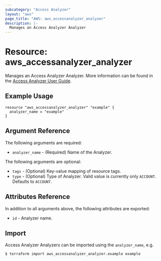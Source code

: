 ```yaml
---
subcategory: "Access Analyzer"
layout: "aws"
page_title: "AWS: aws_accessanalyzer_analyzer"
description: |-
  Manages an Access Analyzer Analyzer
---
```


# Resource: aws_accessanalyzer_analyzer

Manages an Access Analyzer Analyzer. More information can be found in the [Access Analyzer User Guide](https://docs.aws.amazon.com/IAM/latest/UserGuide/what-is-access-analyzer.html).

## Example Usage

```hcl
resource "aws_accessanalyzer_analyzer" "example" {
  analyzer_name = "example"
}
```

## Argument Reference

The following arguments are required:

* `analyzer_name` - (Required) Name of the Analyzer.

The following arguments are optional:

* `tags` - (Optional) Key-value mapping of resource tags.
* `type` - (Optional) Type of Analyzer. Valid value is currently only `ACCOUNT`. Defaults to `ACCOUNT`.

## Attributes Reference

In addition to all arguments above, the following attributes are exported:

* `id` - Analyzer name.

## Import

Access Analyzer Analyzers can be imported using the `analyzer_name`, e.g.

```
$ terraform import aws_accessanalyzer_analyzer.example example
```
